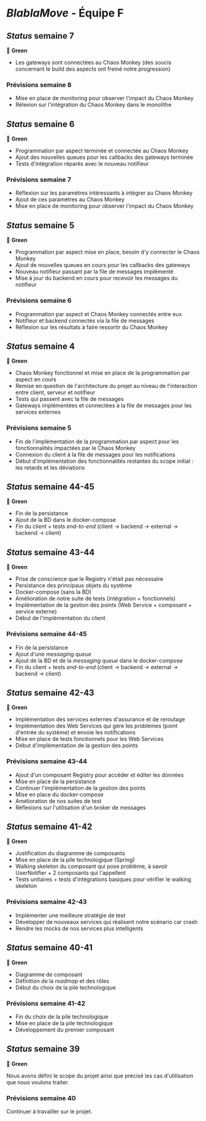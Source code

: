 # _BlablaMove_ - Équipe F

## _Status_ semaine 7 

:vertical_traffic_light: **Green** 

 - Les gateways sont connectées au Chaos Monkey (des soucis concernant le build des aspects ont freiné notre progression)

### Prévisions semaine 8

- Mise en place de monitoring pour observer l'impact du Chaos Monkey
- Rélexion sur l'intégration du Chaos Monkey dans le monolithe

## _Status_ semaine 6 

:vertical_traffic_light: **Green** 

 - Programmation par aspect terminée et connectée au Chaos Monkey
 - Ajout des nouvelles queues pour les callbacks des gateways terminée
 - Tests d'intégration réparés avec le nouveau notifieur

### Prévisions semaine 7

- Réflexion sur les paramètres intéressants à intégrer au Chaos Monkey
- Ajout de ces paramètres au Chaos Monkey
- Mise en place de monitoring pour observer l'impact du Chaos Monkey

## _Status_ semaine 5 

:vertical_traffic_light: **Green** 

 - Programmation par aspect mise en place, besoin d'y connecter le Chaos Monkey
 - Ajout de nouvelles queues en cours pour les callbacks des gateways
 - Nouveau notifieur passant par la file de messages implémenté
 - Mise à jour du backend en cours pour recevoir les messages du notifieur

### Prévisions semaine 6

- Programmation par aspect et Chaos Monkey connectés entre eux
- Notifieur et backend connectés via la file de messages
- Réflexion sur les résultats à faire ressortir du Chaos Monkey

## _Status_ semaine 4 

:vertical_traffic_light: **Green** 

 - Chaos Monkey fonctionnel et mise en place de la programmation par aspect en cours
 - Remise en question de l'architecture du projet au niveau de l'interaction entre client, serveur et notifieur
 - Tests qui passent avec la file de messages
 - Gateways implémentées et connectées à la file de messages pour les services externes

### Prévisions semaine 5

- Fin de l'implémentation de la programmation par aspect pour les fonctionnalités impactées par le Chaos Monkey
- Connexion du client à la file de messages pour les notifications
- Début d'implémentation des fonctionnalités restantes du scope initial : les retards et les déviations

## _Status_ semaine 44-45 

:vertical_traffic_light: **Green** 

 - Fin de la persistance
 - Ajout de la BD dans le docker-compose
 - Fin du client + tests _end-to-end_ (client → backend → external → backend → client)

## _Status_ semaine 43-44 

:vertical_traffic_light: **Green** 

 - Prise de conscience que le Registry n'était pas nécessaire
 - Persistance des principaux objets du système
 - Docker-compose (sans la BD)
 - Amélioration de notre suite de tests (intégration + fonctionnels)
 - Implémentation de la gestion des points (Web Service + composant + service externe)
 - Début de l'implémentation du client
 
 ### Prévisions semaine 44-45

 - Fin de la persistance
 - Ajout d'une _messaging queue_
 - Ajout de la BD et de la _messaging queue_ dans le docker-compose
 - Fin du client + tests _end-to-end_ (client → backend → external → backend → client)

## _Status_ semaine 42-43 

:vertical_traffic_light: **Green** 

 - Implémentation des services externes d'assurance et de reroutage
 - Implémentation des Web Services qui gère les problèmes (point d'entrée du système) et envoie les notifications
 - Mise en place de tests fonctionnels pour les Web Services
 - Début d'implémentation de la gestion des points
 
 ### Prévisions semaine 43-44

 - Ajout d'un composant Registry pour accéder et éditer les données
 - Mise en place de la persistance
 - Continuer l'implémentation de la gestion des points
 - Mise en place du docker-compose
 - Amélioration de nos suites de test
 - Réflexions sur l'utilisation d'un broker de messages

## _Status_ semaine 41-42 

:vertical_traffic_light: **Green**  

 - Justification du diagramme de composants
 - Mise en place de la pile technologique (Spring)
 - Walking skeleton du composant qui pose problème, à savoir UserNotifier + 2 composants qui l'appellent
 - Tests unitaires + tests d'intégrations basiques pour vérifier le walking skeleton 
 
### Prévisions semaine 42-43

 - Implémenter une meilleure stratégie de test
 - Développer de nouveaux services qui réalisent notre scénario car crash
 - Rendre les mocks de nos services plus intelligents

## _Status_ semaine 40-41 

:vertical_traffic_light: **Green**  

 - Diagramme de composant
 - Définition de la _roadmap_ et des rôles
 - Début du choix de la pile technologique
 
### Prévisions semaine 41-42

 - Fin du choix de la pile technologique
 - Mise en place de la pile technologique
 - Développement du premier composant


## _Status_ semaine 39

:vertical_traffic_light: **Green**  
 
Nous avons défini le scope du projet ainsi que précisé les cas d'utilisation que nous voulons traiter.

### Prévisions semaine 40

Continuer à travailler sur le projet.

